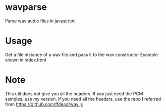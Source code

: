 # wavparse
Parse wav audio files in javascript.

# Usage
Get a file instance of a wav file and pass it to the wav constructor
Example shown in index.html

# Note
This util does not give you all the headers. If you just need the PCM samples, use my version.
If you need all the headers, use the repo I referred from https://github.com/ffdead/wav.js
